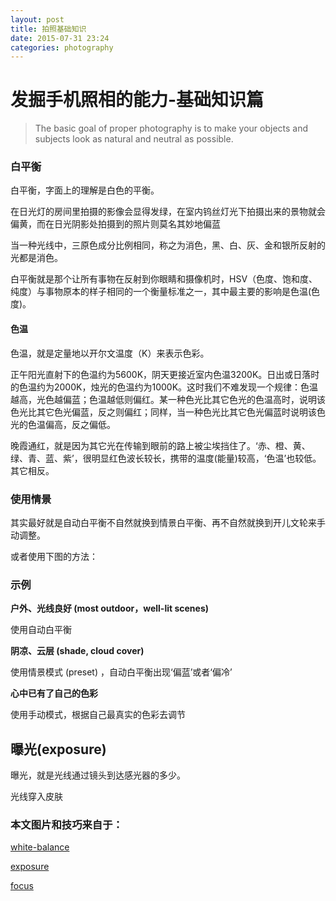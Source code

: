 ```yaml
---
layout: post
title: 拍照基础知识
date: 2015-07-31 23:24
categories: photography
---
```


# 发掘手机照相的能力-基础知识篇
> The basic goal of proper photography is to make your objects and subjects look as natural and neutral as possible. 


### 白平衡
白平衡，字面上的理解是白色的平衡。

在日光灯的房间里拍摄的影像会显得发绿，在室内钨丝灯光下拍摄出来的景物就会偏黄，而在日光阴影处拍摄到的照片则莫名其妙地偏蓝

当一种光线中，三原色成分比例相同，称之为消色，黑、白、灰、金和银所反射的光都是消色。

白平衡就是那个让所有事物在反射到你眼睛和摄像机时，HSV（色度、饱和度、纯度）与事物原本的样子相同的一个衡量标准之一，其中最主要的影响是色温(色度)。

#### 色温
色温，就是定量地以开尔文温度（K）来表示色彩。

正午阳光直射下的色温约为5600K，阴天更接近室内色温3200K。日出或日落时的色温约为2000K，烛光的色温约为1000K。这时我们不难发现一个规律：色温越高，光色越偏蓝；色温越低则偏红。某一种色光比其它色光的色温高时，说明该色光比其它色光偏蓝，反之则偏红；同样，当一种色光比其它色光偏蓝时说明该色光的色温偏高，反之偏低。

晚霞通红，就是因为其它光在传输到眼前的路上被尘埃挡住了。‘赤、橙、黄、绿、青、蓝、紫’，很明显红色波长较长，携带的温度(能量)较高，‘色温’也较低。其它相反。

### 使用情景
其实最好就是自动白平衡不自然就换到情景白平衡、再不自然就换到开儿文轮来手动调整。

或者使用下图的方法：

### 示例
**户外、光线良好 (most outdoor，well-lit scenes)**

使用自动白平衡

**阴凉、云层 (shade, cloud cover)**

使用情景模式 (preset) ，自动白平衡出现‘偏蓝’或者‘偏冷’

**心中已有了自己的色彩**

使用手动模式，根据自己最真实的色彩去调节

## 曝光(exposure)
曝光，就是光线通过镜头到达感光器的多少。

光线穿入皮肤


### 本文图片和技巧来自于：
[white-balance](http://snapsnapsnap.photos/a-beginners-guide-for-manual-controls-in-iphone-photography-white-balance/)

[exposure](http://snapsnapsnap.photos/a-beginners-guide-for-manual-controls-in-iphone-photography-exposure/)

[focus](http://snapsnapsnap.photos/a-beginners-guide-for-manual-controls-in-iphone-photography-focus/)

